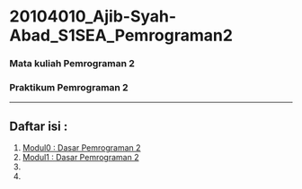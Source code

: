 # 20104010_Ajib-Syah-Abad_S1SEA_Pemrograman2
### Mata kuliah Pemrograman 2
### Praktikum Pemrograman 2

<hr>

## Daftar isi :
1. [Modul0 : Dasar Pemrograman 2](https://github.com/ajep96/20104010_Ajib-Syah-Abad_S1SEA_Pemrograman2/tree/modul0)
2. [Modul1 : Dasar Pemrograman 2](https://github.com/ajep96/20104010_Ajib-Syah-Abad_S1SEA_Pemrograman2/tree/modul1)
3. 
4. 
